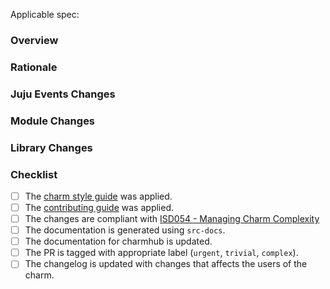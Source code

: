 Applicable spec: <link>

### Overview

<!-- A high level overview of the change -->

### Rationale

<!-- The reason the change is needed -->

### Juju Events Changes

<!-- Any changes to the juju events being observed (newly added, significantly modified or deleted) -->

### Module Changes

<!-- Any high level changes to modules and why (Service, Observer, helper) -->

### Library Changes

<!-- Any changes to charm libraries -->

### Checklist

- [ ] The [charm style guide](https://juju.is/docs/sdk/styleguide) was applied.
- [ ] The [contributing guide](https://github.com/canonical/is-charms-contributing-guide) was applied.
- [ ] The changes are compliant with [ISD054 - Managing Charm Complexity](https://discourse.charmhub.io/t/specification-isd014-managing-charm-complexity/11619)
- [ ] The documentation is generated using `src-docs`.
- [ ] The documentation for charmhub is updated.
- [ ] The PR is tagged with appropriate label (`urgent`, `trivial`, `complex`).
- [ ] The changelog is updated with changes that affects the users of the charm.

<!-- Explanation for any unchecked items above -->